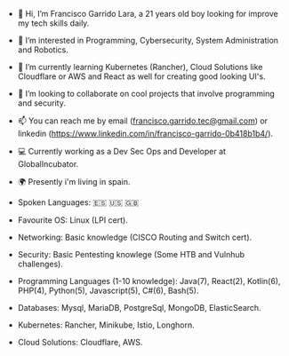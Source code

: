 - 👋 Hi, I’m Francisco Garrido Lara, a 21 years old boy looking for improve my tech skills daily.
- 👀 I’m interested in Programming, Cybersecurity, System Administration and Robotics.
- 🌱 I’m currently learning Kubernetes (Rancher), Cloud Solutions like Cloudflare or AWS and React as well for creating good looking UI's.
- 💞️ I’m looking to collaborate on cool projects that involve programming and security.
- 📫 You can reach me by email (francisco.garrido.tec@gmail.com) or linkedin (https://www.linkedin.com/in/francisco-garrido-0b418b1b4/).
- 💻 Currently working as a Dev Sec Ops and Developer at GlobalIncubator.
- 🌍 Presently i'm living in spain.

- Spoken Languages: 🇪🇸 🇺🇸 🇬🇧
- Favourite OS: Linux (LPI cert).
- Networking: Basic knowledge (CISCO Routing and Switch cert).
- Security: Basic Pentesting knowlege (Some HTB and Vulnhub challenges).
- Programming Languages (1-10 knowledge): Java(7), React(2), Kotlin(6), PHP(4), Python(5), Javascript(5), C#(6), Bash(5).
- Databases: Mysql, MariaDB, PostgreSql, MongoDB, ElasticSearch.
- Kubernetes: Rancher, Minikube, Istio, Longhorn.
- Cloud Solutions: Cloudflare, AWS.



<!---
franciscoGarridoLara/franciscoGarridoLara is a ✨ special ✨ repository because its `README.md` (this file) appears on your GitHub profile.
You can click the Preview link to take a look at your changes.
--->

